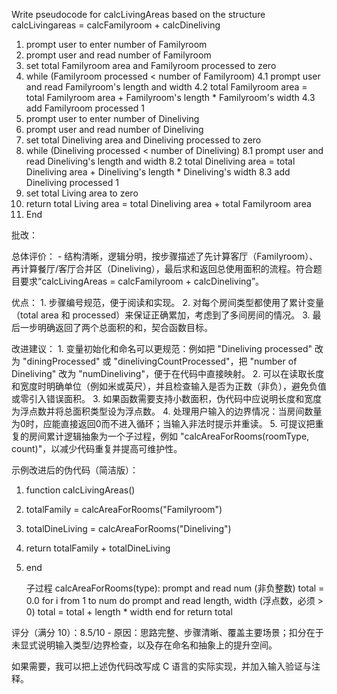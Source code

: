 Write pseudocode for calcLivingAreas based on the structure calcLivingareas = calcFamilyroom + calcDineliving

1. prompt user to enter number of Familyroom
2. prompt user and read number of Familyroom
3. set total Familyroom area and Familyroom processed to zero
4. while (Familyroom processed < number of Familyroom)
    4.1 prompt user and read Familyroom's length and width
    4.2 total Familyroom area = total Familyroom area + Familyroom's length * Familyroom's width
    4.3 add Familyroom processed 1
5. prompt user to enter number of Dineliving
6. prompt user and read number of Dineliving
7. set total Dineliving area and Dineliving processed to zero
8. while (Dineliving processed < number of Dineliving)
    8.1 prompt user and read Dineliving's length and width
    8.2 total Dineliving area = total Dineliving area + Dineliving's length * Dineliving's width
    8.3 add Dineliving processed 1
9. set total Living area to zero
10. return total Living area = total Dineliving area + total Familyroom area
11. End

批改：

总体评价：
    - 结构清晰，逻辑分明，按步骤描述了先计算客厅（Familyroom）、再计算餐厅/客厅合并区（Dineliving），最后求和返回总使用面积的流程。符合题目要求“calcLivingAreas = calcFamilyroom + calcDineliving”。

优点：
    1. 步骤编号规范，便于阅读和实现。
    2. 对每个房间类型都使用了累计变量（total area 和 processed）来保证正确累加，考虑到了多间房间的情况。
    3. 最后一步明确返回了两个总面积的和，契合函数目标。

改进建议：
    1. 变量初始化和命名可以更规范：例如把 "Dineliving processed" 改为 "diningProcessed" 或 "dinelivingCountProcessed"，把 "number of Dineliving" 改为 "numDineliving"，便于在代码中直接映射。
    2. 可以在读取长度和宽度时明确单位（例如米或英尺），并且检查输入是否为正数（非负），避免负值或零引入错误面积。
    3. 如果函数需要支持小数面积，伪代码中应说明长度和宽度为浮点数并将总面积类型设为浮点数。
    4. 处理用户输入的边界情况：当房间数量为0时，应能直接返回0而不进入循环；当输入非法时提示并重读。
    5. 可提议把重复的房间累计逻辑抽象为一个子过程，例如 "calcAreaForRooms(roomType, count)"，以减少代码重复并提高可维护性。

示例改进后的伪代码（简洁版）：
 1. function calcLivingAreas()
 2.   totalFamily = calcAreaForRooms("Familyroom")
 3.   totalDineLiving = calcAreaForRooms("Dineliving")
 4.   return totalFamily + totalDineLiving
 5. end

    子过程 calcAreaForRooms(type):
        prompt and read num (非负整数)
        total = 0.0
        for i from 1 to num do
            prompt and read length, width (浮点数，必须 > 0)
            total = total + length * width
        end for
        return total

评分（满分 10）：8.5/10
    - 原因：思路完整、步骤清晰、覆盖主要场景；扣分在于未显式说明输入类型/边界检查，以及存在命名和抽象上的提升空间。

如果需要，我可以把上述伪代码改写成 C 语言的实际实现，并加入输入验证与注释。
